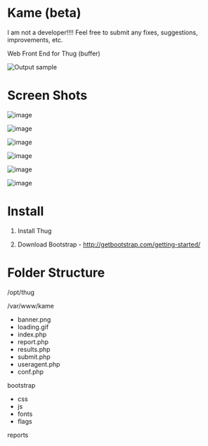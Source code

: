 Kame (beta)
===
I am not a developer!!!! Feel free to submit any fixes, suggestions, improvements, etc.

Web Front End for Thug (buffer)

![Output sample](http://zippy.gfycat.com/FaithfulOddballEasteuropeanshepherd.gif)


Screen Shots
=====
![image](http://imgur.com/47DthFe.jpg)

![image](http://i.imgur.com/rQkIiJC.jpg)

![image](http://imgur.com/sp7rFzW.jpg)

![image](http://imgur.com/E0UPpOl.jpg)

![image](http://imgur.com/1We9Fp8.jpg)

![image](http://imgur.com/GurYt3I.jpg)


Install
=====

1. Install Thug

2. Download Bootstrap - http://getbootstrap.com/getting-started/

Folder Structure
=====
/opt/thug

/var/www/kame
- banner.png
- loading.gif
- index.php
- report.php
- results.php
- submit.php
- useragent.php
- conf.php

bootstrap
- css
- js
- fonts
- flags

reports